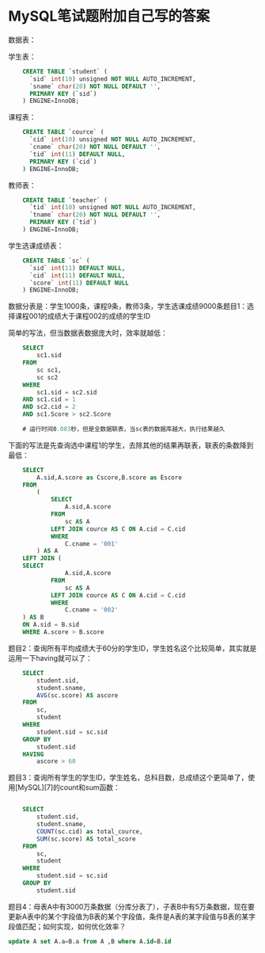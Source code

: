 #  MySQL笔试题附加自己写的答案


数据表：

学生表：
```sql
    CREATE TABLE `student` (
      `sid` int(10) unsigned NOT NULL AUTO_INCREMENT,
      `sname` char(20) NOT NULL DEFAULT '',
      PRIMARY KEY (`sid`)
    ) ENGINE=InnoDB;
```
    

课程表：
```sql
    CREATE TABLE `cource` (
      `cid` int(10) unsigned NOT NULL AUTO_INCREMENT,
      `cname` char(20) NOT NULL DEFAULT '',
      `tid` int(11) DEFAULT NULL,
      PRIMARY KEY (`cid`)
    ) ENGINE=InnoDB;
```
教师表：
```sql
    CREATE TABLE `teacher` (
      `tid` int(10) unsigned NOT NULL AUTO_INCREMENT,
      `tname` char(20) NOT NULL DEFAULT '',
      PRIMARY KEY (`tid`)
    ) ENGINE=InnoDB;
```
学生选课成绩表：
```sql
    CREATE TABLE `sc` (
      `sid` int(11) DEFAULT NULL,
      `cid` int(11) DEFAULT NULL,
      `score` int(11) DEFAULT NULL
    ) ENGINE=InnoDB;
```
数据分表是：学生1000条，课程9条，教师3条，学生选课成绩9000条题目1：选择课程001的成绩大于课程002的成绩的学生ID

简单的写法，但当数据表数据庞大时，效率就越低：
```sql
    SELECT
        sc1.sid
    FROM
        sc sc1,
        sc sc2
    WHERE
        sc1.sid = sc2.sid
    AND sc1.cid = 1
    AND sc2.cid = 2
    AND sc1.Score > sc2.Score
   
    # 运行时间0.083秒，但是全数据联表，当sc表的数据库越大，执行结果越久
```
下面的写法是先查询选中课程1的学生，去除其他的结果再联表，联表的条数降到最低：
```sql
    SELECT
        A.sid,A.score as Cscore,B.score as Escore
    FROM
        (
            SELECT
                A.sid,A.score
            FROM
                sc AS A
            LEFT JOIN cource AS C ON A.cid = C.cid
            WHERE
                C.cname = '001'
        ) AS A
    LEFT JOIN (
    SELECT
                A.sid,A.score
            FROM
                sc AS A
            LEFT JOIN cource AS C ON A.cid = C.cid
            WHERE
                C.cname = '002'
    ) AS B
    ON A.sid = B.sid
    WHERE A.score > B.score
```
题目2：查询所有平均成绩大于60分的学生ID，学生姓名这个比较简单，其实就是运用一下having就可以了：
```sql
    SELECT
        student.sid,
        student.sname,
        AVG(sc.score) AS ascore
    FROM
        sc,
        student
    WHERE
        student.sid = sc.sid
    GROUP BY
        student.sid
    HAVING
        ascore > 60
```
题目3：查询所有学生的学生ID，学生姓名，总科目数，总成绩这个更简单了，使用[MySQL][7]的count和sum函数：
```sql

    SELECT
        student.sid,
        student.sname,
        COUNT(sc.cid) as total_cource,
        SUM(sc.score) AS total_score
    FROM
        sc,
        student
    WHERE
        student.sid = sc.sid
    GROUP BY
        student.sid
```
题目4：母表A中有3000万条数据（分库分表了），子表B中有5万条数据，现在要更新A表中的某个字段值为B表的某个字段值，条件是A表的某字段值与B表的某字段值匹配；如何实现，如何优化效率？

```sql
update A set A.a=B.a from A ,B where A.id=B.id
```

